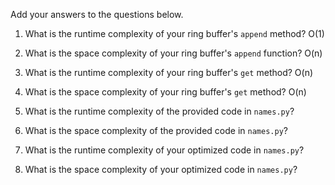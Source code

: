 Add your answers to the questions below.

1. What is the runtime complexity of your ring buffer's `append` method?
   O(1)

2. What is the space complexity of your ring buffer's `append` function?
   O(n)

3. What is the runtime complexity of your ring buffer's `get` method?
   O(n)

4. What is the space complexity of your ring buffer's `get` method?
   O(n)

5. What is the runtime complexity of the provided code in `names.py`?

6. What is the space complexity of the provided code in `names.py`?

7. What is the runtime complexity of your optimized code in `names.py`?

8. What is the space complexity of your optimized code in `names.py`?
